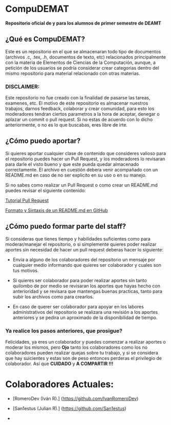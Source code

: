 # CompuDEMAT
**Repositorio oficial de y para los alumnos de primer semestre de DEAMT**



## ¿Qué es CompuDEMAT?

Este es un repositorio en el que se almacenaran todo tipo de documentos (archivos .c, .tex, .h, documentos de texto, etc) relacionados principalmente con la materia de Elementos de Ciencias de la Computación, aunque, a petición de los usuarios se podría considerar crear categorias dentro del mismo repositorio para material relacionado con otras materias.

### **DISCLAIMER:**
Este repositorio no fue creado con la finalidad de pasarse las tareas, examenes, etc. El motivo de este repositorio es almacenar nuestros trabajos, darnos feedback, colaborar y crear comunidad, para esto los moderadores tendran ciertos parametros a la hora de aceptar, denegar o aplazar un commit o pull request. Si no estas de acuerdo con lo dicho anteriormente, o no es lo que buscabas, eres libre de irte.



## ¿Cómo puedo aportar?

Si quieres aportar cualquier clase de contenido que consideres valioso para el repositorio puedes hacer un Pull Request, y los moderadores lo revisaran para darle el visto bueno y que este pueda quedar almacenado correctamente. El archivo en cuestión debera venir acompañado con un README.md en caso de no ser explicito en su uso o en su manejo.

Si no sabes como realizar un Pull Request o como crear un README.md puedes revisar el siguiente contenido:

[Tutorial Pull Request](https://www.youtube.com/watch?v=ZmrP2G9FSzw)

[Formato y Sintaxis de un README.md en GitHub](https://docs.github.com/es/get-started/writing-on-github/getting-started-with-writing-and-formatting-on-github/basic-writing-and-formatting-syntax)


## ¿Cómo puedo formar parte del staff?

Si consideras que tienes tiempo y habilidades suficientes como para moderar/manejar el repositorio, o si simplemente quieres poder realizar aportes sin necesidad de hacer un pull request deberas hacer lo siguiente:

- Envia a alguno de los colaboradores del repositorio un mensaje por cualquier medio informando que quieres ser colaborador y cuales son tus motivos.

- Si quieres ser colaborador para poder realizar aportes sin tanto quilombo de por medio se revisaran los aportes que hayas hecho con anterioridad y se revisara que mantengas buenas practicas, tanto para subir los archivos como para crearlos.

- En caso de querer ser colaborador para apoyar en los labores administrativos del repositorio se realizara una revisión a los aportes anteriores y se pedira un aproximado de la disponibilidad de tiempo.

### Ya realice los pasos anteriores, que prosigue?

Felicidades, ya eres un colaborador y puedes comenzar a realizar aportes o moderar los mismos, pero **Ojo** tanto los colaboradores como los no colaboradores pueden realizar quejas sobre tu trabajo, y si se considera que hay suicientes y estas son de peso entonces perderas el privilegio de colaborador. Así que **CUIDADO** y **A COMPARTIR !!!**


# Colaboradores Actuales:

- [RomeroDev (Iván R).] (https://github.com/IvanRomeroDev)

- [San1estus (Julian R).] (https://github.com/San1estus)

-
